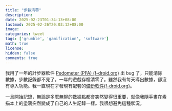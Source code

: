 ```yaml
---
title: "步數清零"
description: 
date: 2025-02-23T01:34:13+08:00
lastmod: 2025-02-26T20:03:12+08:00
image: 
categories: tweet
tags: ['grumble', 'gamification', 'software']
math: true
license: 
hidden: false
comments: true
---
```


我用了一年的計步器軟件 [Pedometer (PFA) (f-droid.org)](https://f-droid.org/packages/org.secuso.privacyfriendlyactivitytracker/) 出 bug 了，只能清除數據，步數記錄都不見了。一年的遊戲存檔清零了。雖然我有每天導出數據，卻沒有導入功能。我一直現在才發現有配套的[備份軟件(f-droid.org)](https://f-droid.org/packages/org.secuso.privacyfriendlybackup/)。

一旦開始記錄，無論是多麼無聊的數據點都會突然變得很重要，就像我隨手畫在素描本上的塗鴉突然變成了自己的人生記錄一樣。我很想避免這種狀況。

